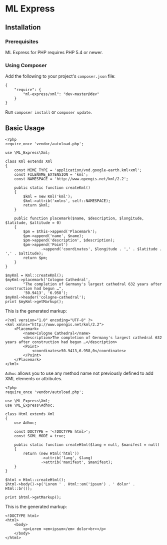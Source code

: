 # ML Express

## Installation
### Prerequisites

ML Express for PHP requires PHP 5.4 or newer.

### Using Composer

Add the following to your project's `composer.json` file:

    {
        "require": {
            "ml-express/xml": "dev-master@dev"
        }
    }

Run `composer install` or `composer update`.

## Basic Usage

    <?php
    require_once 'vendor/autoload.php';
    
    use \ML_Express\Xml;
    
    class Kml extends Xml
    {
        const MIME_TYPE = 'application/vnd.google-earth.kml+xml';
        const FILENAME_EXTENSION = 'kml';
        const NAMESPACE = 'http://www.opengis.net/kml/2.2';
    
        public static function createKml()
        {
            $kml = new Kml('kml');
            $kml->attrib('xmlns', self::NAMESPACE);
            return $kml;
        }
    
        public function placemark($name, $description, $longitude, $latitude, $altitude = 0)
        {
            $pm = $this->append('Placemark');
            $pm->append('name', $name);
            $pm->append('description', $description);
            $pm->append('Point')
                    ->append('coordinates', $longitude . ',' . $latitude . ',' . $altitude);
            return $pm;
        }
    }
    
    $myKml = Kml::createKml();
    $myKml->placemark('Cologne Cathedral',
            "The completion of Germany's largest cathedral 632 years after construction had begun …",
            '50.9413', '6.958');
    $myKml->header('cologne-cathedral');
    print $myKml->getMarkup();

This is the generated markup:

    <?xml version="1.0" encoding="UTF-8" ?>
    <kml xmlns="http://www.opengis.net/kml/2.2">
        <Placemark>
            <name>Cologne Cathedral</name>
            <description>The completion of Germany's largest cathedral 632 years after construction had begun …</description>
            <Point>
                <coordinates>50.9413,6.958,0</coordinates>
            </Point>
        </Placemark>
    </kml>

`Adhoc` allows you to use any method name not previously defined to add XML elements or attributes.

    <?php
    require_once 'vendor/autoload.php';
    
    use \ML_Express\Xml;
    use \ML_Express\Adhoc;
    
    class Html extends Xml
    {
        use Adhoc;
    
        const DOCTYPE = '<!DOCTYPE html>';
        const SGML_MODE = true;
    
        public static function createHtml($lang = null, $manifest = null)
        {
            return (new Html('html'))
                    ->attrib('lang', $lang)
                    ->attrib('manifest', $manifest);
        }
    }
    
    $html = Html::createHtml();
    $html->body()->p('Lorem ' . Html::em('ipsum') . ' dolor' . Html::br());
    
    print $html->getMarkup();

This is the generated markup:

    <!DOCTYPE html>
    <html>
        <body>
            <p>Lorem <em>ipsum</em> dolor<br></p>
        </body>
    </html>